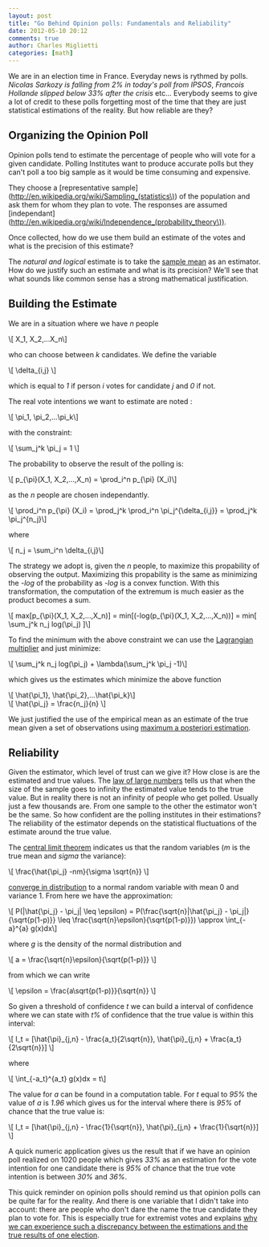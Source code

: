 ```yaml
---
layout: post
title: "Go Behind Opinion polls: Fundamentals and Reliability"
date: 2012-05-10 20:12
comments: true
author: Charles Miglietti
categories: [math]
---
```


We are in an election time in France. Everyday news is rythmed by
polls. _Nicolas Sarkozy is falling from 2% in today's poll from IPSOS_,
_Francois Hollande slipped below 33% after the crisis_ etc... Everybody
seems to give a lot of credit to these polls forgetting most of the time
that they are just statistical estimations of the reality. But how reliable are they?  

## Organizing the Opinion Poll

Opinion polls tend to estimate the percentage of people who will vote
for a given candidate. Polling Institutes want to produce accurate polls
but they can't poll a too big sample as it would be time consuming and
expensive.

They choose a [representative sample](http://en.wikipedia.org/wiki/Sampling_(statistics\)) 
of the population and ask them for whom they plan to vote. The responses
 are assumed [independant](http://en.wikipedia.org/wiki/Independence_(probability_theory\)).

Once collected, how do we use them build an estimate of the votes and what is the
precision of this estimate? 

The _natural and logical_ estimate is to take the 
[sample mean](http://en.wikipedia.org/wiki/Sample_mean) as an estimator. How do we
justify such an estimate and what is its precision? We'll see that what
sounds like common sense has a strong mathematical justification.


## Building the Estimate

We are in a situation where we have _n_ people 

<div markdown="0">
\[ X_1, X_2,...X_n\]
</div>

who can choose between _k_ candidates. We define the variable

<div markdown="0">
\[ \delta_{i,j} \]
</div>

which is equal to _1_ if person _i_ votes for candidate
_j_ and _0_ if not.

The real vote intentions we want
to estimate are noted :

<div markdown="0">
\[ \pi_1, \pi_2,...\pi_k\]
</div>

with the constraint:
<div markdown="0">
\[ \sum_j^k \pi_j = 1 \]
</div>

The probability to observe the result of the polling is:

<div markdown="0">
\[ p_{\pi}(X_1, X_2,...,X_n) = \prod_i^n p_{\pi} (X_i)\]
</div>

as the _n_ people are chosen independantly.

<div markdown="0">
\[ \prod_i^n p_{\pi} (X_i) = \prod_j^k \prod_i^n \pi_j^{\delta_{i,j}} =
  \prod_j^k \pi_j^{n_j}\]
</div>

where 

<div markdown="0">
\[ n_j = \sum_i^n \delta_{i,j}\]
</div>


The strategy we adopt is, given the _n_ people, to maximize this
propability of observing the output. Maximizing this propability is the
same as minimizing the _-log_ of the probability as _-log_ is a convex
function. With this transformation, the computation of the extremum is
much easier as the product becomes a sum.


<div markdown="0">
\[ max[p_{\pi}(X_1, X_2,...,X_n)] = min[(-log(p_{\pi}(X_1,
        X_2,...,X_n))] = min[ \sum_j^k n_j log(\pi_j) ]\]
</div>

To find the minimum with the above constraint we can use the 
[Lagrangian
multiplier](http://en.wikipedia.org/wiki/Lagrange_multiplier) and just
minimize:

<div markdown="0">
\[ \sum_j^k n_j log(\pi_j) + \lambda(\sum_j^k \pi_j -1)\]
</div>

which gives us the estimates which minimize the above function

<div markdown="0">
\[ \hat{\pi_1}, \hat{\pi_2},...\hat{\pi_k}\]
</div>

<div markdown="0">
\[ \hat{\pi_j} = \frac{n_j}{n} \]
</div>

We just justified the use of the empirical mean as an estimate of the true
mean given a set of observations using [maximum a posteriori
estimation](http://en.wikipedia.org/wiki/Maximum_a_posteriori_estimation).


## Reliability

Given the estimator, which level of trust can we give it? How close is
are the estimated and true values. The [law of large numbers](http://en.wikipedia.org/wiki/Law_of_large_numbers) 
tells us that when the size of the sample goes to infinity the estimated
value tends to the true value. But in reality there is not an infinity
of people who get polled. Usually just a few thousands are. From one
sample to the other the estimator won't be the same. So how confident are the polling
institutes in their estimations? The reliability of the estimator
depends on the statistical fluctuations of the estimate around the true
value.


The [central limit theorem](http://en.wikipedia.org/wiki/Central_limit_theorem) indicates us that 
the random variables (_m_ is the true mean and _sigma_ the variance): 
<div markdown="0">
\[ \frac{\hat{\pi_j} -nm}{\sigma \sqrt{n}} \] 
</div>

[converge in distribution](http://en.wikipedia.org/wiki/Convergence_in_distribution#Convergence_in_distribution)
to a normal random variable with mean 0 and variance 1. From here we
have the approximation: 


<div markdown="0">
\[ P(|\hat{\pi_j} - \pi_j| \leq \epsilon) = P(\frac{\sqrt{n}|\hat{\pi_j} - \pi_j|}{\sqrt{p(1-p)}} \leq \frac{\sqrt{n}\epsilon}{\sqrt{p(1-p)}}) \approx \int_{-a}^{a} g(x)dx\]
</div>

where _g_ is the density of the normal distribution and 

<div markdown="0">
\[ a = \frac{\sqrt{n}\epsilon}{\sqrt{p(1-p)}} \]
</div>

from which we can write 
<div markdown="0">
\[ \epsilon = \frac{a\sqrt{p(1-p)}}{\sqrt{n}} \]
</div>

So given a threshold of confidence _t_  we can build a interval of
confidence where we can state with _t%_ of confidence that the true
value is within this interval:

<div markdown="0">
\[ I_t = [\hat{\pi}_{j,n} - \frac{a_t}{2\sqrt{n}}, \hat{\pi}_{j,n} + \frac{a_t}{2\sqrt{n}}] \]
</div>

where 

<div markdown="0">
\[ \int_{-a_t}^{a_t} g(x)dx = t\]
</div>

The value for _a_ can be found in a computation table. For _t_ equal to
_95%_ the value of _a_ is _1.96_ which gives us for the interval where there
is _95%_ of chance that the true value is:

<div markdown="0">
\[ I_t = [\hat{\pi}_{j,n} - \frac{1}{\sqrt{n}}, \hat{\pi}_{j,n} + \frac{1}{\sqrt{n}}] \]
</div>

A quick numeric application gives us the result that if we have an
opinion poll realized on 1020 people which gives _33%_ as an estimation
for the vote intention for one candidate there is _95%_ of chance that the
true vote intention is between _30%_ and _36%_.

This quick reminder on opinion polls should remind us that opinion polls
can be quite far for the reality. And there is one variable that I
didn't take into account: there are people who don't dare
the name the true candidate they plan to vote for. This is especially
true for extremist votes and explains [why we can experience such a
discrepancy between the estimations and the true results of one
election](http://www.guardian.co.uk/world/2012/apr/22/marine-le-pen-french-election).




